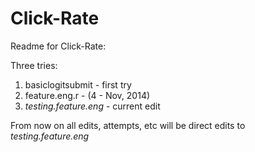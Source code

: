 Click-Rate
==========

Readme for Click-Rate: 

Three tries: 
1. basiclogitsubmit - first try
2. feature.eng.r - (4 - Nov, 2014) 
3. *testing.feature.eng* - current edit

From now on all edits, attempts, etc will be direct edits to *testing.feature.eng*
